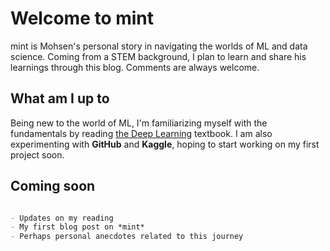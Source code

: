 # Welcome to mint

mint is Mohsen's personal story in navigating the worlds of ML and data science. Coming from a STEM background, I plan to learn and share his learnings through this blog. Comments are always welcome.

## What am I up to

Being new to the world of ML, I'm familiarizing myself with the fundamentals by reading [the Deep Learning](https://www.deeplearningbook.org) textbook. I am also experimenting with **GitHub** and **Kaggle**, hoping to start working on my first project soon.

## Coming soon

```markdown

- Updates on my reading
- My first blog post on *mint*
- Perhaps personal anecdotes related to this journey

```

